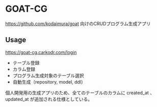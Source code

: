 # GOAT-CG
https://github.com/kodaimura/goat 向けのCRUDプログラム生成アプリ

## Usage
https://goat-cg.carkodr.com/login

* テーブル登録
* カラム登録
* プログラム生成対象のテーブル選択
* 自動生成（repository, model, ddl）

個人開発用の生成アプリのため、全てのテーブルのカラムに created_at 、updated_at が追加される仕様としている。
